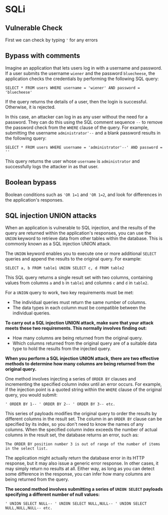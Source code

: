 # SQLi

## Vulnerable Check

First we can check by typing `'` for any errors

## Bypass with comments

Imagine an application that lets users log in with a username and password. If a user submits the username `wiener` and the password `bluecheese`, the application checks the credentials by performing the following SQL query:

`SELECT * FROM users WHERE username = 'wiener' AND password = 'bluecheese'`

If the query returns the details of a user, then the login is successful. Otherwise, it is rejected.

In this case, an attacker can log in as any user without the need for a password. They can do this using the SQL comment sequence `--` to remove the password check from the `WHERE` clause of the query. For example, submitting the username `administrator'--` and a blank password results in the following query:

`SELECT * FROM users WHERE username = 'administrator'--' AND password = ''`

This query returns the user whose `username` is `administrator` and successfully logs the attacker in as that user.

## Boolean bypass

Boolean conditions such as `'OR 1=1` and `'OR 1=2`, and look for differences in the application's responses.

## SQL injection UNION attacks

When an application is vulnerable to SQL injection, and the results of the query are returned within the application's responses, you can use the `UNION` keyword to retrieve data from other tables within the database. This is commonly known as a SQL injection UNION attack.

The `UNION` keyword enables you to execute one or more additional `SELECT` queries and append the results to the original query. For example:

`SELECT a, b FROM table1 UNION SELECT c, d FROM table2`

This SQL query returns a single result set with two columns, containing values from columns `a` and `b` in `table1` and columns `c` and `d` in `table2`.

For a `UNION` query to work, two key requirements must be met:

* The individual queries must return the same number of columns.
* The data types in each column must be compatible between the individual queries.

**To carry out a SQL injection UNION attack, make sure that your attack meets these two requirements. This normally involves finding out:**

* How many columns are being returned from the original query.
* Which columns returned from the original query are of a suitable data type to hold the results from the injected query.

**When you perform a SQL injection UNION attack, there are two effective methods to determine how many columns are being returned from the original query.**

One method involves injecting a series of `ORDER BY` clauses and incrementing the specified column index until an error occurs. For example, if the injection point is a quoted string within the `WHERE` clause of the original query, you would submit:

`' ORDER BY 1-- ' ORDER BY 2-- ' ORDER BY 3-- etc.`

This series of payloads modifies the original query to order the results by different columns in the result set. The column in an `ORDER BY` clause can be specified by its index, so you don't need to know the names of any columns. When the specified column index exceeds the number of actual columns in the result set, the database returns an error, such as:

`The ORDER BY position number 3 is out of range of the number of items in the select list.`

The application might actually return the database error in its HTTP response, but it may also issue a generic error response. In other cases, it may simply return no results at all. Either way, as long as you can detect some difference in the response, you can infer how many columns are being returned from the query.

**The second method involves submitting a series of `UNION SELECT` payloads specifying a different number of null values:**

`' UNION SELECT NULL-- ' UNION SELECT NULL,NULL-- ' UNION SELECT NULL,NULL,NULL-- etc.`
